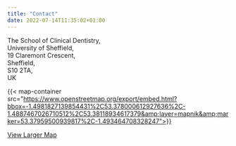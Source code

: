 ```yaml
---
title: "Contact"
date: 2022-07-14T11:35:02+01:00
---
```


<!-- Note the extra spaces at the end of the line for line breaks -->
The School of Clinical Dentistry,  
University of Sheffield,  
19 Claremont Crescent,  
Sheffield,  
S10 2TA,  
UK  

{{< map-container src="https://www.openstreetmap.org/export/embed.html?bbox=-1.4981827139854431%2C53.378000612927636%2C-1.4887467026710512%2C53.38118934617379&amp;layer=mapnik&amp;marker=53.37959500939817%2C-1.493464708328247">}}


[View Larger Map](https://www.openstreetmap.org/?mlat=53.37960&amp;mlon=-1.49346#map=19/53.37960/-1.49346)





